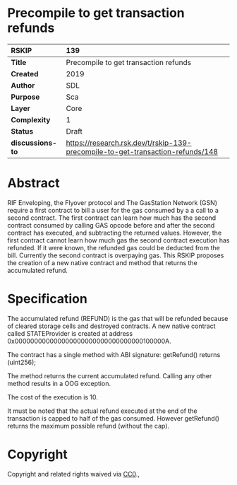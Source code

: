 # Precompile to get transaction refunds

|RSKIP          | 139 |
| :------------ |:-------------|
|**Title**      |Precompile to get transaction refunds|
|**Created**    |2019 |
|**Author**     |SDL |
|**Purpose**    |Sca |
|**Layer**      |Core |
|**Complexity** |1 |
|**Status**     |Draft |
|**discussions-to**     |https://research.rsk.dev/t/rskip-139-precompile-to-get-transaction-refunds/148|


# **Abstract**

RIF Enveloping, the Flyover protocol and The GasStation Network (GSN) require a first contract to bill a user for the gas consumed by a a call to a second contract. The first contract can learn how much has the second contract consumed by calling GAS opcode before and after the second contract has executed, and subtracting the returned values. However, the first contract cannot learn how much gas the second contract execution has refunded. If it were known, the refunded gas could be deducted from the bill. Currently the second contract is overpaying gas. This RSKIP proposes the creation of a new native contract and method that returns the accumulated refund.



# **Specification**

The accumulated refund (REFUND) is the gas that will be refunded because of cleared storage cells and destroyed contracts. A new native contract called STATEProvider is created at address 0x000000000000000000000000000000000100000A.

The contract has a single method with ABI signature: getRefund() returns (uint256);

The method returns the current accumulated refund. Calling any other method results in a OOG exception.

The cost of the execution is 10.

It must be noted that the actual refund executed at the end of the transaction is capped to half of the gas consumed. However getRefund() returns the maximum possible refund (without the cap).



# **Copyright**

Copyright and related rights waived via [CC0](https://creativecommons.org/publicdomain/zero/1.0/).,

 
